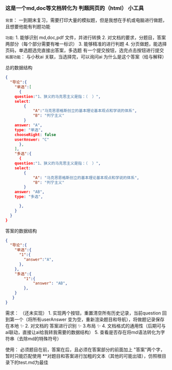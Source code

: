 ### 这是一个md,doc等文档转化为 判题网页的（html） 小工具

`背景`：
    一到期末复习，需要打印大量的模拟题，但是我想在手机或电脑进行做题，且想要他能有判题功能

`功能`:
        1. 能够识别 md,doc,pdf 文件，并进行转换
        2. 对文档的要求，分题目，答案两部分（每个部分需要有唯一标识）
        3. 能够精准的进行判题
        4. 分页做题，能选择页码，单选题选完直接出答案，多选题 有一个提交按钮，选完点击按钮进行提交
`拓展功能`：
        与小秋ai 关联，当选择完，可以询问ai 为什么是这个答案（给与解释）



总的数据结构

```json
{
  "导论":{
    "单选":[
      {
	question:"1、狭义的马克思主义是指：（  ）",
	select:
        {
        	"A":"马克思恩格斯创立的基本理论基本观点和学说的体系",
            "B": "列宁主义"
        }
    answer: "A",
    type: "单选",
    chooseRight: false
    userAnswer: "C"
      },
    ],
    "多选":{
      {
    question:"1、狭义的马克思主义是指：（  ）",
    select: 
        {
            "A": "马克思恩格斯创立的基本理论基本观点和学说的体系",
            "B": "列宁主义"
        }
    answer: "AB",
    type: "多选",

      },
    }
  }
}
```

答案的数据结构

```json
{
  "导论":{
    "单选":{
      "1":{
        "answer":"A",
      },
    },
    "多选":{
        "1":{	
            "answer": "AB",
        },
    }
   }
}
```


需求： （还未实现）
        1. 实现两个按钮，重置清空所有历史记录，当前question 回到第一个（将所有userAnswer 变为空，重新渲染题目和导航），将做题记录保存在本地 ✨ 
                2. 对文档的 答案进行识别 ✨ 
		3.布局  ✨ 
		4. 文档格式的通用性（后期可与ai联动，直接让ai给我转我需要的数据结构）
		5. 查看是否存在将md语法转化为字符串（去除md的特殊符号）



使用： 必须题目在前，答案在后，且必须在答案部分的前面加上 "答案"两个字， 暂时只能匹配使用 **对题目和答案进行加粗的文本（其他的可能出错），仿照根目录下的test.md为最佳